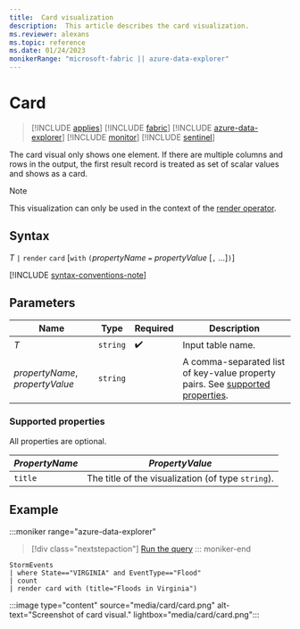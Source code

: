 ```yaml
---
title:  Card visualization
description:  This article describes the card visualization.
ms.reviewer: alexans
ms.topic: reference
ms.date: 01/24/2023
monikerRange: "microsoft-fabric || azure-data-explorer"
---
```

# Card

> [!INCLUDE [applies](../includes/applies-to-version/applies.md)] [!INCLUDE [fabric](../includes/applies-to-version/fabric.md)] [!INCLUDE [azure-data-explorer](../includes/applies-to-version/azure-data-explorer.md)] [!INCLUDE [monitor](../includes/applies-to-version/monitor.md)] [!INCLUDE [sentinel](../includes/applies-to-version/sentinel.md)]

The card visual only shows one element. If there are multiple columns and rows in the output, the first result record is treated as set of scalar values and shows as a card.

> [!NOTE]
> This visualization can only be used in the context of the [render operator](render-operator.md).

## Syntax

*T* `|` `render` `card` [`with` `(`*propertyName* `=` *propertyValue* [`,` ...]`)`]

[!INCLUDE [syntax-conventions-note](../includes/syntax-conventions-note.md)]

## Parameters

| Name | Type | Required | Description |
| -- | -- | -- | -- |
| *T* | `string` |  :heavy_check_mark: | Input table name.|
| *propertyName*, *propertyValue* | `string` | | A comma-separated list of key-value property pairs. See [supported properties](#supported-properties).|

### Supported properties

All properties are optional.

|*PropertyName*|*PropertyValue*                                                                   |
|--------------|----------------------------------------------------------------------------------|
|`title`       |The title of the visualization (of type `string`).                                |

## Example

:::moniker range="azure-data-explorer"
> [!div class="nextstepaction"]
> <a href="https://dataexplorer.azure.com/clusters/help/databases/Samples?query=H4sIAAAAAAAAAy2LsQqDQBAFe7/icZX5CAuLJFxjocH+8BZd0D1ZV0Xw42OC1RQz01jS6bmR2JKd2AdSQmPBqChc6+u3r3zpECTiH32O+WdeY0rRXUOXVrGLShJJ0QWN2NkG5MY20l0uYEHL2rNwcI8vTweEO3QAAAA=" target="_blank">Run the query</a>
::: moniker-end

```kusto
StormEvents
| where State=="VIRGINIA" and EventType=="Flood"
| count
| render card with (title="Floods in Virginia")
```

:::image type="content" source="media/card/card.png" alt-text="Screenshot of card visual." lightbox="media/card/card.png":::
